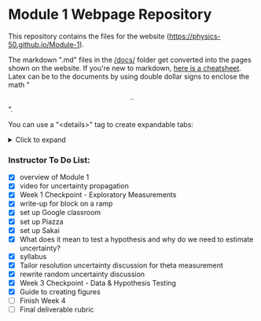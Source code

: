 # Module 1 Webpage Repository

This repository contains the files for the website (https://physics-50.github.io/Module-1). 

The markdown ".md" files in the [/docs/](https://github.com/Physics-50/Module-1/tree/master/docs) folder get converted into the pages shown on the website. If you're new to markdown, [here is a cheatsheet](https://github.com/adam-p/markdown-here/wiki/Markdown-Here-Cheatsheet). Latex can be to the documents by using double dollar signs to enclose the math "$$ .. $$".

You can use a "\<details>" tag to create expandable tabs: 

<details>
<summary markdown='span'> Click to expand </summary>

Take a look a the raw markdown file for how to format the "\<details>" tag. 

</details>


### Instructor To Do List:
- [X] overview of Module 1
- [X] video for uncertainty propagation
- [X] Week 1 Checkpoint - Exploratory Measurements
- [X] write-up for block on a ramp 
- [X] set up Google classroom
- [X] set up Piazza
- [X] set up Sakai
- [X] What does it mean to test a hypothesis and why do we need to estimate uncertainty?
- [X] syllabus
- [X] Tailor resolution uncertainty discussion for theta measurement
- [X] rewrite random uncertainty discussion
- [X] Week 3 Checkpoint - Data & Hypothesis Testing
- [X] Guide to creating figures
- [ ] Finish Week 4 
- [ ] Final deliverable rubric
